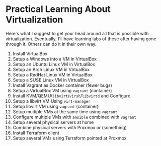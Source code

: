 # Practical Learning About Virtualization

Here's what I suggest to get your head around all that is possible with
virtualization. Eventually, I'll have learning labs of these after
having gone through it. Others can do it in their own way.

1. Install VirtualBox
1. Setup a Windows into a VM in VirtualBox
1. Setup an Ubuntu Linux VM in VirtualBox 
1. Setup an Arch Linux VM in VirtualBox 
1. Setup a RedHat Linux VM in VirtualBox 
1. Setup a SUSE Linux VM in VirtualBox 
1. Install Vagrant as Docker container (fewer bugs)
1. Setup a VirtualBox VM using `vagrant` (container)
1. Install KVM/QEMU/`libvirt`/`virsh`/`libvirtd` and Configure
1. Setup a libvirt VM Using `virt-manager`
1. Setup libvirt VM using `vagrant` (container)
1. Setup multiple VMs at the same time using `vagrant`
1. Configure multiple VMs with `ansible` combined with `vagrant`
1. Setup several physical servers at home
1. Combine physical servers with Proxmox or (something)
1. Install Terraform client
1. Setup several VMs using Terraform pointed at Proxmox
